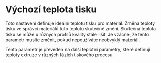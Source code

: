 Výchozí teplota tisku
====

Toto nastavení definuje ideální teplotu tisku pro materiál. Změna teploty tisku ve správci materiálů tuto teplotu skutečně změní. Skutečná teplota tisku se může u různých profilů kvality stále lišit. Je vzácné, že tento parametr musíte změnit, pokud nepoužíváte neobvyklý materiál.

Tento parametr je převeden na další teplotní parametry, které definují teploty extruze v různých fázích tiskového procesu.